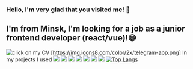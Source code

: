 ### Hello, I'm very glad that you visited me! 👋
## I'm from Minsk, I'm looking for a job as a junior frontend developer (react/vue)!😄 
![click on my CV](https://rabota.by/)
[https://img.icons8.com/color/2x/telegram-app.png]
In my projects I used
![](https://img.icons8.com/color/2x/javascript.png)
![](https://img.icons8.com/color/2x/html-5.png)
![](https://img.icons8.com/color/2x/css3.png)
![](https://img.icons8.com/color/2x/sass.png)
![](https://img.icons8.com/color/2x/npm.png)
![](https://img.icons8.com/color/2x/nodejs.png)
![](https://img.icons8.com/ultraviolet/2x/react.png)
[![Top Langs](https://github-readme-stats.vercel.app/api/top-langs/?username=scrappyjs666&layout=compact)](https://github.com/anuraghazra/github-readme-stats)

<!--
**scrappyjs666/scrappyjs666** is a ✨ _special_ ✨ repository because its `README.md` (this file) appears on your GitHub profile.




